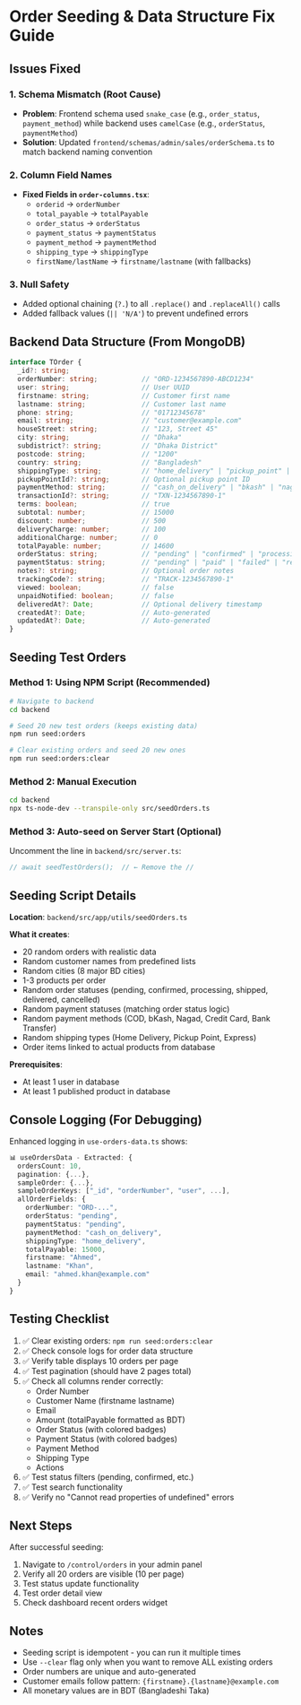 # Order Seeding & Data Structure Fix Guide

## Issues Fixed

### 1. **Schema Mismatch (Root Cause)**
- **Problem**: Frontend schema used `snake_case` (e.g., `order_status`, `payment_method`) while backend uses `camelCase` (e.g., `orderStatus`, `paymentMethod`)
- **Solution**: Updated `frontend/schemas/admin/sales/orderSchema.ts` to match backend naming convention

### 2. **Column Field Names**
- **Fixed Fields in `order-columns.tsx`**:
  - `orderid` → `orderNumber`
  - `total_payable` → `totalPayable`
  - `order_status` → `orderStatus`
  - `payment_status` → `paymentStatus`
  - `payment_method` → `paymentMethod`
  - `shipping_type` → `shippingType`
  - `firstName/lastName` → `firstname/lastname` (with fallbacks)

### 3. **Null Safety**
- Added optional chaining (`?.`) to all `.replace()` and `.replaceAll()` calls
- Added fallback values (`|| 'N/A'`) to prevent undefined errors

## Backend Data Structure (From MongoDB)

```typescript
interface TOrder {
  _id?: string;
  orderNumber: string;           // "ORD-1234567890-ABCD1234"
  user: string;                  // User UUID
  firstname: string;             // Customer first name
  lastname: string;              // Customer last name
  phone: string;                 // "01712345678"
  email: string;                 // "customer@example.com"
  houseStreet: string;           // "123, Street 45"
  city: string;                  // "Dhaka"
  subdistrict?: string;          // "Dhaka District"
  postcode: string;              // "1200"
  country: string;               // "Bangladesh"
  shippingType: string;          // "home_delivery" | "pickup_point" | "express_delivery"
  pickupPointId?: string;        // Optional pickup point ID
  paymentMethod: string;         // "cash_on_delivery" | "bkash" | "nagad" | "credit_card" | "bank_transfer"
  transactionId?: string;        // "TXN-1234567890-1"
  terms: boolean;                // true
  subtotal: number;              // 15000
  discount: number;              // 500
  deliveryCharge: number;        // 100
  additionalCharge: number;      // 0
  totalPayable: number;          // 14600
  orderStatus: string;           // "pending" | "confirmed" | "processing" | "shipped" | "delivered" | "cancelled"
  paymentStatus: string;         // "pending" | "paid" | "failed" | "refunded"
  notes?: string;                // Optional order notes
  trackingCode?: string;         // "TRACK-1234567890-1"
  viewed: boolean;               // false
  unpaidNotified: boolean;       // false
  deliveredAt?: Date;            // Optional delivery timestamp
  createdAt?: Date;              // Auto-generated
  updatedAt?: Date;              // Auto-generated
}
```

## Seeding Test Orders

### Method 1: Using NPM Script (Recommended)

```bash
# Navigate to backend
cd backend

# Seed 20 new test orders (keeps existing data)
npm run seed:orders

# Clear existing orders and seed 20 new ones
npm run seed:orders:clear
```

### Method 2: Manual Execution

```bash
cd backend
npx ts-node-dev --transpile-only src/seedOrders.ts
```

### Method 3: Auto-seed on Server Start (Optional)

Uncomment the line in `backend/src/server.ts`:
```typescript
// await seedTestOrders();  // ← Remove the //
```

## Seeding Script Details

**Location**: `backend/src/app/utils/seedOrders.ts`

**What it creates**:
- 20 random orders with realistic data
- Random customer names from predefined lists
- Random cities (8 major BD cities)
- 1-3 products per order
- Random order statuses (pending, confirmed, processing, shipped, delivered, cancelled)
- Random payment statuses (matching order status logic)
- Random payment methods (COD, bKash, Nagad, Credit Card, Bank Transfer)
- Random shipping types (Home Delivery, Pickup Point, Express)
- Order items linked to actual products from database

**Prerequisites**:
- At least 1 user in database
- At least 1 published product in database

## Console Logging (For Debugging)

Enhanced logging in `use-orders-data.ts` shows:
```typescript
📊 useOrdersData - Extracted: {
  ordersCount: 10,
  pagination: {...},
  sampleOrder: {...},
  sampleOrderKeys: ["_id", "orderNumber", "user", ...],
  allOrderFields: {
    orderNumber: "ORD-...",
    orderStatus: "pending",
    paymentStatus: "pending",
    paymentMethod: "cash_on_delivery",
    shippingType: "home_delivery",
    totalPayable: 15000,
    firstname: "Ahmed",
    lastname: "Khan",
    email: "ahmed.khan@example.com"
  }
}
```

## Testing Checklist

1. ✅ Clear existing orders: `npm run seed:orders:clear`
2. ✅ Check console logs for order data structure
3. ✅ Verify table displays 10 orders per page
4. ✅ Test pagination (should have 2 pages total)
5. ✅ Check all columns render correctly:
   - Order Number
   - Customer Name (firstname lastname)
   - Email
   - Amount (totalPayable formatted as BDT)
   - Order Status (with colored badges)
   - Payment Status (with colored badges)
   - Payment Method
   - Shipping Type
   - Actions
6. ✅ Test status filters (pending, confirmed, etc.)
7. ✅ Test search functionality
8. ✅ Verify no "Cannot read properties of undefined" errors

## Next Steps

After successful seeding:
1. Navigate to `/control/orders` in your admin panel
2. Verify all 20 orders are visible (10 per page)
3. Test status update functionality
4. Test order detail view
5. Check dashboard recent orders widget

## Notes

- Seeding script is idempotent - you can run it multiple times
- Use `--clear` flag only when you want to remove ALL existing orders
- Order numbers are unique and auto-generated
- Customer emails follow pattern: `{firstname}.{lastname}@example.com`
- All monetary values are in BDT (Bangladeshi Taka)
